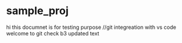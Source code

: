 # sample_proj
hi this documnet is for testing purpose
//git integreation with vs code
welcome to git
check b3 updated text